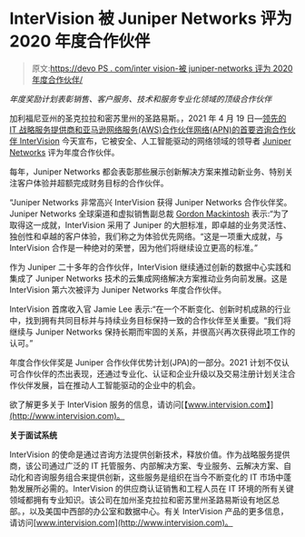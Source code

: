 # InterVision 被 Juniper Networks 评为 2020 年度合作伙伴

> 原文:[https://devo PS . com/inter vision-被 juniper-networks 评为 2020 年度合作伙伴/](https://devops.com/intervision-recognized-as-a-2020-partner-of-the-year-by-juniper-networks/)

*年度奖励计划表彰销售、客户服务、技术和服务专业化领域的顶级合作伙伴*

加利福尼亚州的圣克拉拉和密苏里州的圣路易斯。，2021 年 4 月 19 日—[领先的 IT 战略服务提供商和亚马逊网络服务(AWS)合作伙伴网络(APN)的首要咨询合作伙伴 InterVision](http://intervision.com) 今天宣布，它被安全、人工智能驱动的网络领域的领导者 [Juniper Networks](https://www.juniper.net/us/en/) 评为年度合作伙伴。

每年，Juniper Networks 都会表彰那些展示创新解决方案来推动新业务、特别关注客户体验并超额完成财务目标的合作伙伴。

“Juniper Networks 非常高兴 InterVision 获得 Juniper Networks 合作伙伴奖。Juniper Networks 全球渠道和虚拟销售副总裁 [Gordon Mackintosh](https://www.linkedin.com/in/gordon-mackintosh-65a8bb1/) 表示:“为了取得这一成就，InterVision 采用了 Juniper 的大胆标准，即卓越的业务灵活性、独创性和卓越的客户体验，我们称之为体验优先网络。“这是一项重大成就，与 InterVision 合作是一种绝对的荣誉，因为他们将继续设立更高的标准。”

作为 Juniper 二十多年的合作伙伴，InterVision 继续通过创新的数据中心实践和集成了 Juniper Networks 技术的云集成网络解决方案推动业务向前发展。这是 InterVision 第六次被评为 Juniper Networks 年度合作伙伴。

InterVision 首席收入官 Jamie Lee 表示:“在一个不断变化、创新时机成熟的行业中，找到拥有共同目标并与持续业务目标保持一致的合作伙伴至关重要。“我们将继续与 Juniper Networks 保持长期而牢固的关系，并很高兴再次获得此项工作的认可。”

年度合作伙伴奖是 Juniper 合作伙伴优势计划(JPA)的一部分。2021 计划不仅认可合作伙伴的杰出表现，还通过专业化、认证和企业升级以及交易注册计划关注合作伙伴发展，旨在推动人工智能驱动的企业中的机会。

欲了解更多关于 InterVision 服务的信息，请访问[【www.intervision.com】](http://www.intervision.com)。

**关于面试系统**

InterVision 的使命是通过咨询方法提供创新技术，释放价值。作为战略服务提供商，该公司通过广泛的 IT 托管服务、内部解决方案、专业服务、云解决方案、自动化和咨询服务组合来提供创新，这些服务是组织在当今不断变化的 IT 市场中蓬勃发展所必需的。InterVision 的供应商认证销售和工程人员在 IT 环境的所有关键领域都拥有专业知识。该公司在加州圣克拉拉和密苏里州圣路易斯设有地区总部。，以及美国中西部的办公室和数据中心。有关 InterVision 产品的更多信息，请访问[www.intervision.com](http://www.intervision.com)。